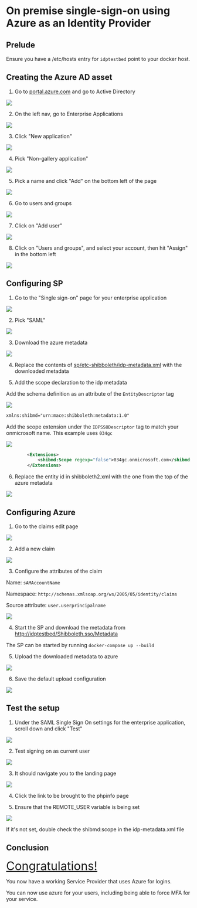 # On premise single-sign-on using Azure as an Identity Provider

## Prelude

Ensure you have a /etc/hosts entry for `idptestbed` point to your docker host.

## Creating the Azure AD asset

1. Go to [portal.azure.com](https://portal.azure.com/#allservices) and go to Active Directory

![](./assets/firefox_9UthQ3XBwu.png)

2. On the left nav, go to Enterprise Applications

![](./assets/firefox_T3tRel0OTb.png)

3. Click "New application"

![](./assets/firefox_CwFbMiSC7K.png)


4. Pick "Non-gallery application"

![](./assets/firefox_bgcWkywgB4.png)

5. Pick a name and click "Add" on the bottom left of the page

![](./assets/firefox_CDGWutRTqb.png)

6. Go to users and groups

![](./assets/firefox_qqVk1pstUv.png)

7. Click on "Add user"

![](./assets/firefox_MLsVGetfTZ.png)

8. Click on "Users and groups", and select your account, then hit "Assign" in the bottom left

![](./assets/firefox_dM02qR4Eiy.png)

## Configuring SP

1. Go to the "Single sign-on" page for your enterprise application

![](./assets/firefox_uNlwmCma8i.png)


2. Pick "SAML"

![](./assets/firefox_ikpPVqNW7Z.png)

3. Download the azure metadata

![](./assets/firefox_IF5QG8TfHJ.png)

4. Replace the contents of [sp/etc-shibboleth/idp-metadata.xml](../sp/etc-shibboleth-idp.metadata.xml) with the downloaded metadata

5. Add the scope declaration to the idp metadata

Add the schema definition as an attribute of the `EntityDescriptor` tag

![](./assets/Code_-_Insiders_YmtacwnJ3Q.png)

```xml
xmlns:shibmd="urn:mace:shibboleth:metadata:1.0"
```

Add the scope extension under the `IDPSSODescriptor` tag to match your onmicrosoft name. This example uses `034gc`

![](./assets/Code_-_Insiders_Msj2W91vkG.png)

```xml
		<Extensions>
			<shibmd:Scope regexp="false">034gc.onmicrosoft.com</shibmd:Scope>
		</Extensions>
```

6. Replace the entity id in shibboleth2.xml with the one from the top of the azure metadata

![](./assets/Code_-_Insiders_mUNftJivLx.png)

## Configuring Azure

1. Go to the claims edit page

![](./assets/firefox_kDNnSrp0VL.png)

2. Add a new claim

![](./assets/firefox_h06GOcQIwm.png)

3. Configure the attributes of the claim

Name: `sAMAccountName`

Namespace: `http://schemas.xmlsoap.org/ws/2005/05/identity/claims`

Source attribute: `user.userprincipalname`

![](./assets/firefox_UXVmUdj7UR.png)

4. Start the SP and download the metadata from [http://idptestbed/Shibboleth.sso/Metadata](http://idptestbed/Shibboleth.sso/Metadata)

The SP can be started by running `docker-compose up --build`

5. Upload the downloaded metadata to azure

![](./assets/firefox_YOkGNPlx7y.png)

6. Save the default upload configuration

![](./assets/firefox_NZED5jERUH.png)

## Test the setup

1. Under the SAML Single Sign On settings for the enterprise application, scroll down and click "Test"

![](./assets/firefox_X3nNqWdr8c.png)

2. Test signing on as current user

![](./assets/firefox_kpBleHlknc.png)

3. It should navigate you to the landing page

![](./assets/firefox_sxsFul73eh.png)

4. Click the link to be brought to the phpinfo page

5. Ensure that the REMOTE_USER variable is being set

![](./assets/firefox_qDHJxYBH2q.png)

If it's not set, double check the shibmd:scope in the idp-metadata.xml file

## Conclusion

<span style="font-size:32px;text-decoration:underline;">Congratulations!</span>

You now have a working Service Provider that uses Azure for logins.

You can now use azure for your users, including being able to force MFA for your service.